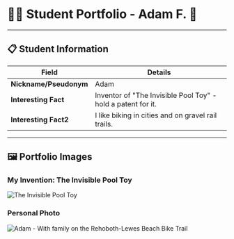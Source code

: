 # 👨‍🎓 Student Portfolio - Adam F. 🚴

---

## 📋 Student Information

| **Field** | **Details** |
|-----------|-------------|
| **Nickname/Pseudonym** | Adam |
| **Interesting Fact** | Inventor of "The Invisible Pool Toy" - hold a patent for it. |
| **Interesting Fact2** | I like biking in cities and on gravel rail trails. |

---

## 🖼️ Portfolio Images

### My Invention: The Invisible Pool Toy
![The Invisible Pool Toy](https://encrypted-tbn0.gstatic.com/images?q=tbn:ANd9GcSpU-_uS7d7czuDb5wBpTui3ahBAFzJAIMpJA&s)

### Personal Photo
![Adam - With family on the Rehoboth-Lewes Beach Bike Trail](IMG_1783.png)


